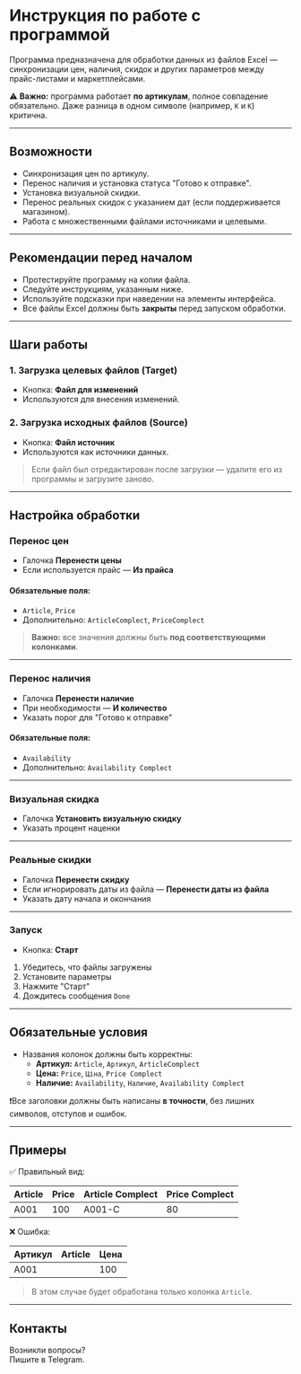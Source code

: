 # Инструкция по работе с программой

Программа предназначена для обработки данных из файлов Excel — синхронизации цен, наличия, скидок и других параметров между прайс-листами и маркетплейсами.

⚠️ **Важно:** программа работает **по артикулам**, полное совпадение обязательно. Даже разница в одном символе (например, `K` и `К`) критична.

---

## Возможности

- Синхронизация цен по артикулу.
- Перенос наличия и установка статуса "Готово к отправке".
- Установка визуальной скидки.
- Перенос реальных скидок с указанием дат (если поддерживается магазином).
- Работа с множественными файлами источниками и целевыми.

---

## Рекомендации перед началом

- Протестируйте программу на копии файла.
- Следуйте инструкциям, указанным ниже.
- Используйте подсказки при наведении на элементы интерфейса.
- Все файлы Excel должны быть **закрыты** перед запуском обработки.

---

## Шаги работы

### 1. Загрузка целевых файлов (Target)
- Кнопка: **Файл для изменений**
- Используются для внесения изменений.

### 2. Загрузка исходных файлов (Source)
- Кнопка: **Файл источник**
- Используются как источники данных.

> Если файл был отредактирован после загрузки — удалите его из программы и загрузите заново.

---

## Настройка обработки

### Перенос цен
- Галочка **Перенести цены**
- Если используется прайс — **Из прайса**
#### Обязательные поля:
- `Article`, `Price`
- Дополнительно: `ArticleComplect`, `PriceComplect`

> **Важно:** все значения должны быть **под соответствующими колонками**.

---

### Перенос наличия
- Галочка **Перенести наличие**
- При необходимости — **И количество**
- Указать порог для "Готово к отправке"
#### Обязательные поля:
- `Availability`
- Дополнительно: `Availability Complect`

---

### Визуальная скидка
- Галочка **Установить визуальную скидку**
- Указать процент наценки

---

### Реальные скидки
- Галочка **Перенести скидку**
- Если игнорировать даты из файла — **Перенести даты из файла**
- Указать дату начала и окончания

---

### Запуск
- Кнопка: **Старт**
1. Убедитесь, что файлы загружены
2. Установите параметры
3. Нажмите "Старт"
4. Дождитесь сообщения `Done`

---

## Обязательные условия

- Названия колонок должны быть корректны:
  - **Артикул:** `Article`, `Артикул`, `ArticleComplect`
  - **Цена:** `Price`, `Ціна`, `Price Complect`
  - **Наличие:** `Availability`, `Наличие`, `Availability Complect`

❗Все заголовки должны быть написаны **в точности**, без лишних символов, отступов и ошибок.

---

## Примеры

✅ Правильный вид:

| Article | Price | Article Complect | Price Complect |
|---------|-------|------------------|----------------|
| A001    | 100   | A001-C           | 80             |

❌ Ошибка:

| Артикул | Article | Цена |
|---------|---------|------|
| A001    |         | 100  |

> В этом случае будет обработана только колонка `Article`.

---

## Контакты

Возникли вопросы?  
Пишите в Telegram.
